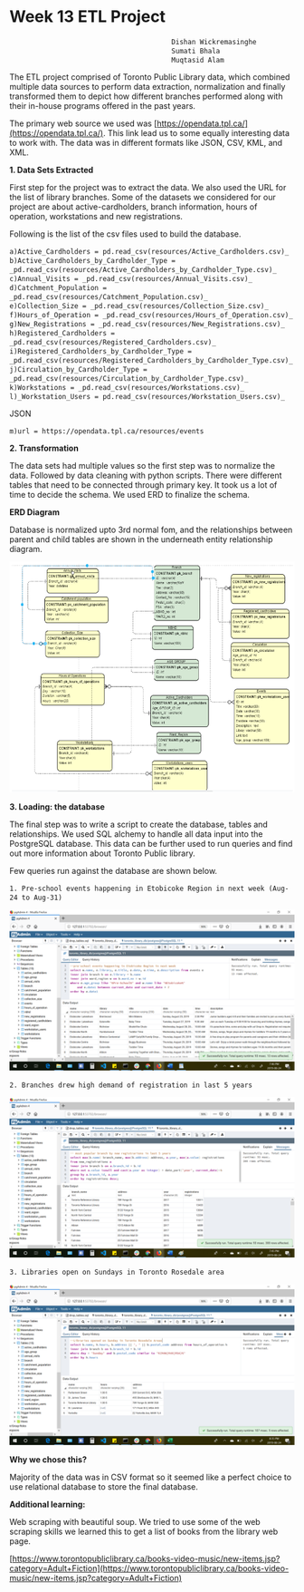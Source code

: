# Week 13 ETL Project

											Dishan Wickremasinghe
											Sumati Bhala
											Muqtasid Alam



The ETL project comprised of Toronto Public Library data, which combined multiple data sources to perform data extraction, normalization and finally transformed them to depict how different branches performed along with their in-house programs offered in the past years.

The primary web source we used was [https://opendata.tpl.ca/](https://opendata.tpl.ca/). This link lead us to some equally interesting data to work with. The data was in different formats like JSON, CSV, KML, and XML.

**1. Data Sets Extracted**

First step for the project was to extract the data. We also used the URL for the list of library branches. Some of the datasets we considered for our project are about active-cardholders, branch information, hours of operation, workstations and new registrations.

Following is the list of the csv files used to build the database.

	a)Active_Cardholders = pd.read_csv(resources/Active_Cardholders.csv)_
	b)Active_Cardholders_by_Cardholder_Type = _pd.read_csv(resources/Active_Cardholders_by_Cardholder_Type.csv)_
	c)Annual_Visits = _pd.read_csv(resources/Annual_Visits.csv)_
	d)Catchment_Population = _pd.read_csv(resources/Catchment_Population.csv)_
	e)Collection_Size = _pd.read_csv(resources/Collection_Size.csv)_
	f)Hours_of_Operation = _pd.read_csv(resources/Hours_of_Operation.csv)_
	g)New_Registrations = _pd.read_csv(resources/New_Registrations.csv)_
	h)Registered_Cardholders = _pd.read_csv(resources/Registered_Cardholders.csv)_
	i)Registered_Cardholders_by_Cardholder_Type = _pd.read_csv(resources/Registered_Cardholders_by_Cardholder_Type.csv)_
	j)Circulation_by_Cardholder_Type = _pd.read_csv(resources/Circulation_by_Cardholder_Type.csv)_
	k)Workstations = _pd.read_csv(resources/Workstations.csv)_
	l)_Workstation_Users = pd.read_csv(resources/Workstation_Users.csv)_

JSON

	m)url = https://opendata.tpl.ca/resources/events

**2. Transformation**

The data sets had multiple values so the first step was to normalize the data. Followed by data cleaning with python scripts. There were different tables that need to be connected through primary key. It took us a lot of time to decide the schema. We used ERD to finalize the schema.

**ERD Diagram**

Database is normalized upto 3rd normal fom, and the relationships between parent and child tables are shown in the underneath entity relationship diagram.

![ERD Diagram](erd.png)

**3. Loading: the database**

The final step was to write a script to create the database, tables and relationships. We used SQL alchemy to handle all data input into the PostgreSQL database. This data can be further used to run queries and find out more information about Toronto Public library.

Few queries run against the database are shown below.

	1. Pre-school events happening in Etobicoke Region in next week (Aug-24 to Aug-31)

![Query 1](query1.png)


	2. Branches drew high demand of registration in last 5 years

![Query 2](query2.png)


	3. Libraries open on Sundays in Toronto Rosedale area

![Query 3](query3.png)


**Why we chose this?**

Majority of the data was in CSV format so it seemed like a perfect choice to use relational database to store the final database.

**Additional learning:**

Web scraping with beautiful soup. We tried to use some of the web scraping skills we learned this to get a list of books from the library web page.

[https://www.torontopubliclibrary.ca/books-video-music/new-items.jsp?category=Adult+Fiction](https://www.torontopubliclibrary.ca/books-video-music/new-items.jsp?category=Adult+Fiction)